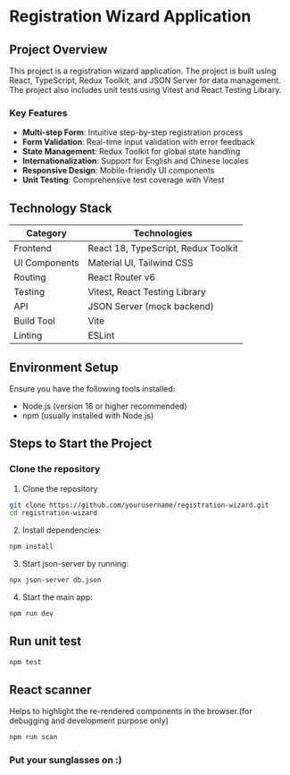 # Registration Wizard Application

## Project Overview

This project is a registration wizard application. The project is built using React, TypeScript, Redux Toolkit, and JSON Server for data management. The project also includes unit tests using Vitest and React Testing Library.

### Key Features

- **Multi-step Form**: Intuitive step-by-step registration process
- **Form Validation**: Real-time input validation with error feedback
- **State Management**: Redux Toolkit for global state handling
- **Internationalization**: Support for English and Chinese locales
- **Responsive Design**: Mobile-friendly UI components
- **Unit Testing**: Comprehensive test coverage with Vitest

## Technology Stack

| Category      | Technologies                        |
| ------------- | ----------------------------------- |
| Frontend      | React 18, TypeScript, Redux Toolkit |
| UI Components | Material UI, Tailwind CSS           |
| Routing       | React Router v6                     |
| Testing       | Vitest, React Testing Library       |
| API           | JSON Server (mock backend)          |
| Build Tool    | Vite                                |
| Linting       | ESLint                              |

## Environment Setup

Ensure you have the following tools installed:

- Node.js (version 16 or higher recommended)
- npm (usually installed with Node.js)

## Steps to Start the Project

### Clone the repository

1.  Clone the repository

```bash
git clone https://github.com/yourusername/registration-wizard.git
cd registration-wizard
```

2.  Install dependencies:

```bash
npm install
```

3. Start json-server by running:

```bash
npx json-server db.json
```

4. Start the main app:

```bash
npm run dev
```

## Run unit test

```bash
npm test
```

## React scanner

Helps to highlight the re-rendered components in the browser.(for debugging and development purpose only)

```bash
npm run scan
```

### Put your sunglasses on :)
